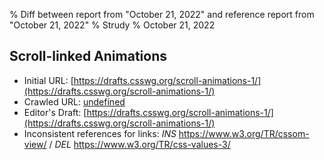 % Diff between report from "October 21, 2022" and reference report from "October 21, 2022"
% Strudy
% October 21, 2022

## Scroll-linked Animations

- Initial URL: [https://drafts.csswg.org/scroll-animations-1/](https://drafts.csswg.org/scroll-animations-1/)
- Crawled URL: [undefined](undefined)
- Editor's Draft: [https://drafts.csswg.org/scroll-animations-1/](https://drafts.csswg.org/scroll-animations-1/)
- Inconsistent references for links: *INS* https://www.w3.org/TR/cssom-view/ / *DEL* https://www.w3.org/TR/css-values-3/



